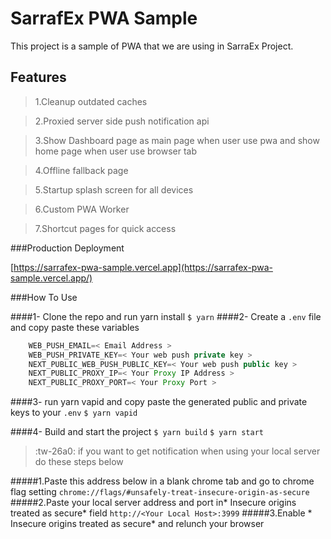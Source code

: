 # SarrafEx PWA Sample

This project is a sample of PWA that we are using in SarraEx Project.

## Features
> 1.Cleanup outdated caches

> 2.Proxied server side push notification api

> 3.Show Dashboard page as main page when user use pwa and show home page when user use browser tab

> 4.Offline fallback page

> 5.Startup splash screen for all devices

>6.Custom PWA Worker

>7.Shortcut pages for quick access 

###Production Deployment

 [https://sarrafex-pwa-sample.vercel.app](https://sarrafex-pwa-sample.vercel.app/)

###How To Use

####1- Clone the repo and run yarn install 
`$ yarn`
####2- Create a `.env` file and copy paste these variables
```javascript
    WEB_PUSH_EMAIL=< Email Address >
    WEB_PUSH_PRIVATE_KEY=< Your web push private key >
    NEXT_PUBLIC_WEB_PUSH_PUBLIC_KEY=< Your web push public key >
    NEXT_PUBLIC_PROXY_IP=< Your Proxy IP Address >
    NEXT_PUBLIC_PROXY_PORT=< Your Proxy Port >
```
    
####3- run yarn vapid and copy paste the generated public and private keys to your `.env` 
`$ yarn vapid`

####4- Build and start the project
`$ yarn build`
`$ yarn start`

>:tw-26a0: if you want to get notification when using your local server do these steps below

#####1.Paste this address below in a blank chrome tab and go to chrome flag setting
`chrome://flags/#unsafely-treat-insecure-origin-as-secure`
#####2.Paste your local server address and port in* Insecure origins treated as secure* field
`http://<Your Local Host>:3999`
#####3.Enable * Insecure origins treated as secure*  and relunch your browser 

